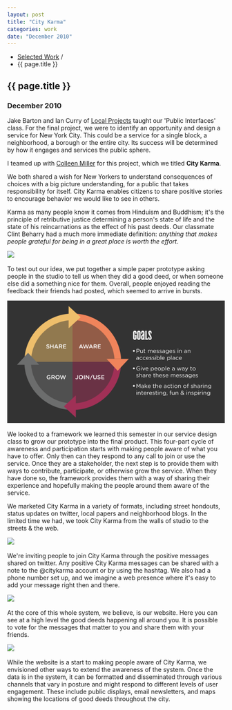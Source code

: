```yaml
---
layout: post
title: "City Karma"
categories: work
date: "December 2010"
---
```


<ul class="breadcrumb">
  <li><a href="#">Selected Work</a> <span class="divider">/</span></li>
  <li class="active">{{ page.title }}</li>
</ul>

## {{ page.title }}

### December 2010

Jake Barton and Ian Curry of [Local Projects](http://localprojects.net/) taught our 'Public Interfaces' class. For the final project, we were to identify an opportunity and design a service for New York City. This could be a service for a single block, a neighborhood, a borough or the entire city. Its success will be determined by how it engages and services the public sphere.

I teamed up with [Colleen Miller](http://clickcolleen.com/) for this project, which we titled **City Karma**.

We both shared a wish for New Yorkers to understand consequences of choices with a big picture understanding, for a public that takes responsibility for itself. City Karma enables citizens to share positive stories to encourage behavior we would like to see in others.

Karma as many people know it comes from Hinduism and Buddhism; it's the principle of retributive justice determining a person's state of life and the state of his reincarnations as the effect of his past deeds. Our classmate Clint Beharry had a much more immediate definition: *anything that makes people grateful for being in a great place is worth the effort*.

![][2]

To test out our idea, we put together a simple paper prototype asking people in the studio to tell us when they did a good deed, or when someone else did a something nice for them. Overall, people enjoyed reading the feedback their friends had posted, which seemed to arrive in bursts.

![Service Growth Framework][4]

We looked to a framework we learned this semester in our service design class to grow our prototype into the final product. This four-part cycle of awareness and participation starts with making people aware of what you have to offer. Only then can they respond to any call to join or use the service. Once they are a stakeholder, the next step is to provide them with ways to contribute, participate, or otherwise grow the service. When they have done so, the framework provides them with a way of sharing their experience and hopefully making the people around them aware of the service.

We marketed City Karma in a variety of formats, including street hondouts, status updates on twitter, local papers and neighborhood blogs. In the limited time we had, we took City Karma from the walls of studio to the streets & the web.

![][0]

We're inviting people to join City Karma through the positive messages shared on twitter. Any positive City Karma messages can be shared with a note to the @citykarma account or by using the hashtag. We also had a phone number set up, and we imagine a web presence where it's easy to add your message right then and there.

![][1]

At the core of this whole system, we believe, is our website. Here you can see at a high level the good deeds happening all around you. It is possible to vote for the messages that matter to you and share them with your friends.

![][3]

While the website is a start to making people aware of City Karma, we envisioned other ways to extend the awareness of the system. Once the data is in the system, it can be formatted and disseminated through various channels that vary in posture and might respond to different levels of user engagement. These include public displays, email newsletters, and maps showing the locations of good deeds throughout the city.

  [0]: ../assets/img/portfolio/city-karma-0-620.png
  [1]: ../assets/img/portfolio/city-karma-1-620.png
  [2]: ../assets/img/portfolio/city-karma-2-620.png
  [3]: ../assets/img/portfolio/city-karma-3-525.jpg
  [4]: ../assets/img/portfolio/city-karma-4-620.png
